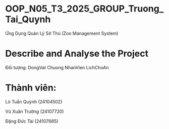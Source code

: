 # OOP_N05_T3_2025_GROUP_Truong_Tai_Quynh
Ứng Dụng Quản Lý Sở Thú (Zoo Management System)
# Describe and Analyse the Project
Đối tượng:
DongVat
Chuong
NhanVien
LichChoAn
# Thành viên:
Lò Tuấn Quỳnh (24104502)

Vũ Xuân Trường (24107720)

Đặng Đức Tài (24107665)


